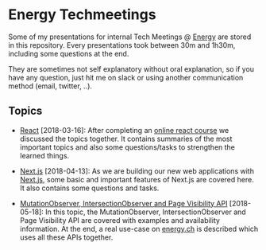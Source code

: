 # Energy Techmeetings

Some of my presentations for internal Tech Meetings @ [Energy](https://energy.ch) are stored in this repository. Every presentations took between 30m and 1h30m, including some questions at the end.

They are sometimes not self explanatory without oral explanation, so if you have any question, just hit me on slack or using another communication method (email, twitter, ..).

## Topics

- [React](2018-03-16-react.md) [2018-03-16]:
  After completing an [online react course](https://www.udemy.com/react-the-complete-guide-incl-redux/) we discussed the topics together.
  It contains summaries of the most important topics and also some questions/tasks to strengthen the learned things.

- [Next.js](2018-04-13-nextjs.md) [2018-04-13]:
  As we are building our new web applications with [Next.js](https://github.com/zeit/next.js), some basic and important features of Next.js are covered here.
  It also contains some questions and tasks.

- [MutationObserver, IntersectionObserver and Page Visibility API](2018-05-18-js-apis.md) [2018-05-18]:
  In this topic, the MutationObserver, IntersectionObserver and Page Visibility API are covered with examples and availability information.
  At the end, a real use-case on [energy.ch](https://energy.ch) is described which uses all these APIs together.
